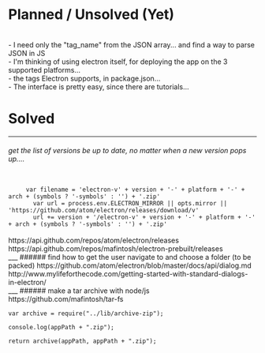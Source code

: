 

# Planned / Unsolved (Yet)

<br/>- I need only the "tag_name" from the JSON array... and find a way to parse JSON in JS
<br/>- I'm thinking of using electron itself, for deploying the app on the 3 supported platforms... 
<br/>- the tags Electron supports, in package.json...
<br/>- The interface is pretty easy, since there are tutorials... 

# Solved
___
###### get the list of versions be up to date, no matter when a new version pops up....
<code>
     var filename = 'electron-v' + version + '-' + platform + '-' + arch + (symbols ? '-symbols' : '') + '.zip'
       var url = process.env.ELECTRON_MIRROR || opts.mirror || 'https://github.com/atom/electron/releases/download/v'
       url += version + '/electron-v' + version + '-' + platform + '-' + arch + (symbols ? '-symbols' : '') + '.zip'
</code> <br/>
https://api.github.com/repos/atom/electron/releases <br/>
https://api.github.com/repos/mafintosh/electron-prebuilt/releases <br/>
___
###### find how to get the user navigate to and choose a folder (to be packed)
https://github.com/atom/electron/blob/master/docs/api/dialog.md <br/>
http://www.mylifeforthecode.com/getting-started-with-standard-dialogs-in-electron/ <br/>
___
###### make a tar archive with node/js
https://github.com/mafintosh/tar-fs <br/>
<code>
var archive = require("../lib/archive-zip");<br/>
console.log(appPath + ".zip");<br/>
return archive(appPath, appPath + ".zip");
</code>
